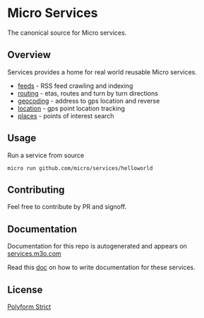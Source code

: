# Micro Services

The canonical source for Micro services.

## Overview

Services provides a home for real world reusable Micro services.

- [feeds](feeds) - RSS feed crawling and indexing
- [routing](routing) - etas, routes and turn by turn directions
- [geocoding](geocoding) - address to gps location and reverse
- [location](location) - gps point location tracking
- [places](places) - points of interest search

## Usage

Run a service from source

```
micro run github.com/micro/services/helloworld
```

## Contributing

Feel free to contribute by PR and signoff.

## Documentation

Documentation for this repo is autogenerated and appears on [services.m3o.com](https://services.m3o.com)

Read this [doc](cmd/docgen/README.md) on how to write documentation for these services.

## License

[Polyform Strict](https://polyformproject.org/licenses/strict/1.0.0/)

